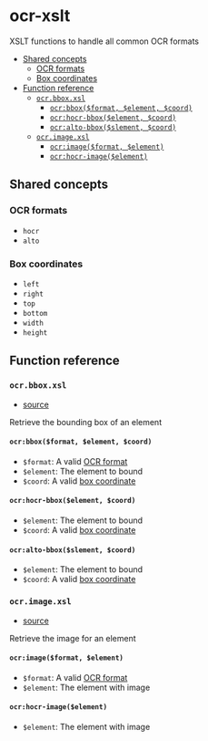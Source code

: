 # ocr-xslt
XSLT functions to handle all common OCR formats

<!-- BEGIN-MARKDOWN-TOC -->
* [Shared concepts](#shared-concepts)
	* [OCR formats](#ocr-formats)
	* [Box coordinates](#box-coordinates)
* [Function reference](#function-reference)
	* [`ocr.bbox.xsl`](#ocrbboxxsl)
		* [`ocr:bbox($format, $element, $coord)`](#ocrbboxformat-element-coord)
		* [`ocr:hocr-bbox($element, $coord)`](#ocrhocr-bboxelement-coord)
		* [`ocr:alto-bbox($slement, $coord)`](#ocralto-bboxslement-coord)
	* [`ocr.image.xsl`](#ocrimagexsl)
		* [`ocr:image($format, $element)`](#ocrimageformat-element)
		* [`ocr:hocr-image($element)`](#ocrhocr-imageelement)

<!-- END-MARKDOWN-TOC -->

## Shared concepts

### OCR formats

* `hocr`
* `alto`

### Box coordinates

* `left`
* `right`
* `top`
* `bottom`
* `width`
* `height`

## Function reference

<!-- BEGIN-RENDER -ip '| \?' xsl-functions/ocr.bbox.xsl -->
### `ocr.bbox.xsl`

* [source](xsl-functions/ocr.bbox.xsl)

Retrieve the bounding box of an element


#### `ocr:bbox($format, $element, $coord)`

* `$format`: A valid [OCR format](#ocr-formats)
* `$element`: The element to bound
* `$coord`: A valid [box coordinate](#box-coordinates)


#### `ocr:hocr-bbox($element, $coord)`

* `$element`: The element to bound
* `$coord`: A valid [box coordinate](#box-coordinates)


#### `ocr:alto-bbox($slement, $coord)`

* `$element`: The element to bound
* `$coord`: A valid [box coordinate](#box-coordinates)

<!-- END-RENDER -->
<!-- BEGIN-RENDER -ip '| \?' xsl-functions/ocr.image.xsl -->
### `ocr.image.xsl`

* [source](xsl-functions/ocr.image.xsl)

Retrieve the image for an element


#### `ocr:image($format, $element)`

* `$format`: A valid [OCR format](#ocr-formats)
* `$element`: The element with image


#### `ocr:hocr-image($element)`

* `$element`: The element with image

<!-- END-RENDER -->
